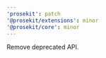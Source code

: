 ```yaml
---
'prosekit': patch
'@prosekit/extensions': minor
'@prosekit/core': minor
---
```


Remove deprecated API.

